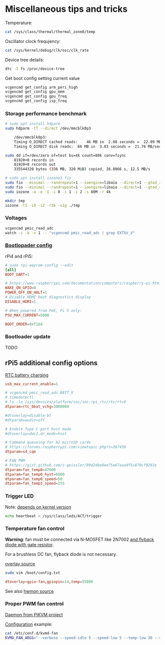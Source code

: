 # Miscellaneous tips and tricks

Temperature:

```bash
cat /sys/class/thermal/thermal_zone0/temp
```

Oscillator clock frequjency:

```bash
cat /sys/kernel/debug/clk/osc/clk_rate
```

Device tree details:

```bash
dtc -I fs /proc/device-tree
```

Get boot config setting current value

```bash
vcgencmd get_config arm_peri_high
vcgencmd get_config gpu_mem
vcgencmd get_config gpu_freq
vcgencmd get_config isp_freq
```


### Storage performance benchmark

```bash
# sudo apt install hdparm
sudo hdparm -tT --direct /dev/mmcblk0p3

    /dev/mmcblk0p3:
    Timing O_DIRECT cached reads:    46 MB in  2.08 seconds =  22.09 MB/sec
    Timing O_DIRECT disk reads:  66 MB in  3.03 seconds =  21.76 MB/sec

sudo dd if=/dev/zero of=test bs=4k count=80k conv=fsync
    81920+0 records in
    81920+0 records out
    335544320 bytes (336 MB, 320 MiB) copied, 26.8066 s, 12.5 MB/s

# sudo apt install iozone3 fio
sudo fio --minimal --randrepeat=1 --ioengine=libaio --direct=1 --gtod_reduce=1 --name=test --filename=test --bs=4k --iodepth=64 --size=80M --readwrite=randwrite
sudo fio --minimal --randrepeat=1 --ioengine=libaio --direct=1 --gtod_reduce=1 --name=test --filename=test --bs=4k --iodepth=64 --size=80M --readwrite=randread
sudo iozone -a -e -I -i 0 -i 1 -i 2 -s 80M -r 4k

mkdir tmp
iozone -t1 -i0 -i2 -r1k -s1g ./tmp
```


### Voltages

```bash
vcgencmd pmic_read_adc
watch -c -b -n 1 -- "vcgencmd pmic_read_adc | grep EXT5V_V"
```


### [Bootlopader config](https://www.raspberrypi.com/documentation/computers/raspberry-pi.html#raspberry-pi-bootloader-configuration)

rPi4 and rPi5:

```conf
# sudo rpi-eeprom-config --edit
[all]
BOOT_UART=1

# https://www.raspberrypi.com/documentation/computers/raspberry-pi.html#decrease-raspberry-pi-5-wattage-when-turned-off
WAKE_ON_GPIO=0
POWER_OFF_ON_HALT=1
# Disable HDMI boot diagnostics display
DISABLE_HDMI=1

# When powered from PoE, Pi 5 only:
PSU_MAX_CURRENT=5000

BOOT_ORDER=0xf164
```


### Bootloader update

TODO


## rPi5 additional config options

[RTC battery charging](https://www.raspberrypi.com/documentation/computers/raspberry-pi.html#enable-battery-charging)

```conf
usb_max_current_enable=1

# vcgencmd pmic_read_adc BATT_V
# timedatectl
# ls -la /sys/devices/platform/soc/soc:rpi_rtc/rtc/rtc0
dtparam=rtc_bbat_vchg=3000000

#dtoverlay=disable-bt
#dtparam=audio=off

# Enable Type C port host mode
#dtoverlay=dwc2,dr_mode=host

# Command queueing for A2 microSD cards
# https://forums.raspberrypi.com/viewtopic.php?t=367459
dtparam=sd_cqe

# FAN PWM
# https://gist.github.com/s-geissler/89d2dbe8ee75e67aaadf5c870cf9291e
dtparam=fan_temp0=47000
dtparam=fan_temp0_hyst=6000
dtparam=fan_temp0_speed=50
dtparam=fan_temp3_speed=255
```


### Trigger LED

Note: [depends on kernel version](https://github.com/raspberrypi/linux/pull/5805)

```bash
echo heartbeat > /sys/class/leds/ACT/trigger
```


### Temperature fan control

**Warning**: fan must be connected via N-MOSFET like 2N7002 [and flyback diode with gate resistor](https://scarff.id.au/blog/2021/circuit-for-temperature-controlled-dual-fan-raspberry-pi-case/).

For a brushless DC fan, flyback diode is not necessary.

[overlay source](https://github.com/raspberrypi/linux/blob/rpi-6.6.y/arch/arm/boot/dts/overlays/gpio-fan-overlay.dts)

```bash
sudo vim /boot/config.txt
```

```conf
dtoverlay=gpio-fan,gpiopin=14,temp=55000
```

See also [hwmon source](https://github.com/torvalds/linux/blob/71b1543c83d65af8215d7558d70fc2ecbee77dcf/drivers/hwmon/raspberrypi-hwmon.c)


### Proper PWM fan control

[Daemon from PiKVM project](https://github.com/pikvm/kvmd-fan/)

[Configuration](https://github.com/pikvm/kvmd-fan/blob/master/src/main.c#L81) example:

```bash
cat /etc/conf.d/kvmd-fan
KVMD_FAN_ARGS="--verbose --speed-idle 5 --speed-low 5 --temp-low 30 --speed-high 50 --temp-high 55 --temp-hyst 3 --hall-pin 25 --hall-bias 2"
```
